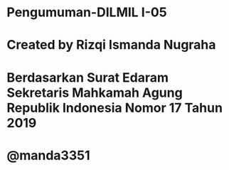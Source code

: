 # Pengumuman-DILMIL I-05
# Created by Rizqi Ismanda Nugraha

# Berdasarkan Surat Edaram Sekretaris Mahkamah Agung Republik Indonesia Nomor 17 Tahun 2019

# @manda3351
